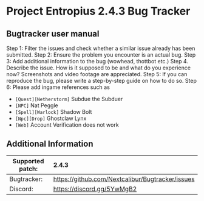 Project Entropius 2.4.3 Bug Tracker
================================

Bugtracker user manual
-------------------------

Step 1: Filter the issues and check whether a similar issue already has been submitted.
Step 2: Ensure the problem you encounter is an actual bug.
Step 3: Add additional information to the bug (wowhead, thottbot etc.)
Step 4. Describe the issue. How is it supposed to be and what do you experience now? Screenshots and video footage are appreciated.
Step 5: If you can reproduce the bug, please write a step-by-step guide on how to do so.
Step 6: Please add ingame references such as
  * `[Quest][Netherstorm]` Subdue the Subduer<br>
  * `[NPC]` Nat Peggle<br>
  * `[Spell][Warlock]` Shadow Bolt<br>
  * `[Npc][Drop]` Ghostclaw Lynx<br>
  * `[Web]` Account Verification does not work


Additional Information
-------------------------

| Supported patch:  | 2.4.3                                                     |
|-------------------|:----------------------------------------------------------|
| Bugtracker:       | https://github.com/Nextcalibur/Bugtracker/issues          |
| Discord:          | https://discord.gg/5YwMgB2                                |
